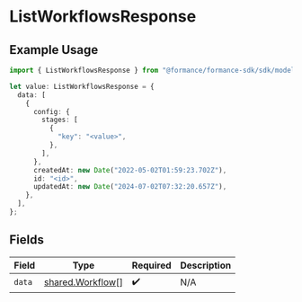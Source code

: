 # ListWorkflowsResponse

## Example Usage

```typescript
import { ListWorkflowsResponse } from "@formance/formance-sdk/sdk/models/shared";

let value: ListWorkflowsResponse = {
  data: [
    {
      config: {
        stages: [
          {
            "key": "<value>",
          },
        ],
      },
      createdAt: new Date("2022-05-02T01:59:23.702Z"),
      id: "<id>",
      updatedAt: new Date("2024-07-02T07:32:20.657Z"),
    },
  ],
};
```

## Fields

| Field                                                       | Type                                                        | Required                                                    | Description                                                 |
| ----------------------------------------------------------- | ----------------------------------------------------------- | ----------------------------------------------------------- | ----------------------------------------------------------- |
| `data`                                                      | [shared.Workflow](../../../sdk/models/shared/workflow.md)[] | :heavy_check_mark:                                          | N/A                                                         |